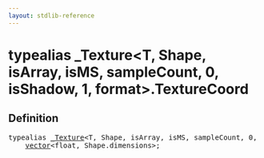 ```yaml
---
layout: stdlib-reference
---
```


# typealias \_Texture\<T, Shape, isArray, isMS, sampleCount, 0, isShadow, 1, format\>\.TextureCoord

## Definition

<pre>
<span class='code_keyword'>typealias</span> <a href="/stdlib-reference/types/Texture/index" class="code_type">_Texture</a>&lt;T, Shape, isArray, isMS, sampleCount, 0, isShadow, 1, format&gt;.<a href="/stdlib-reference/types/Texture/TextureCoord" class="code_type">TextureCoord</a> = 
    <a href="/stdlib-reference/types/vector/index" class="code_type">vector</a>&lt;<span class="code_keyword">float</span>, Shape.dimensions&gt;;
</pre>

